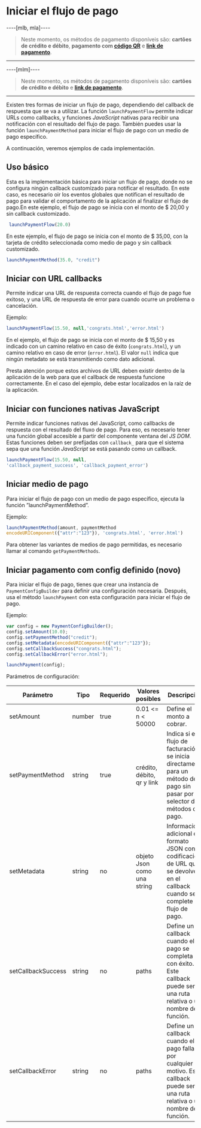 # Iniciar el flujo de pago

----[mlb, mla]----
> Neste momento, os métodos de pagamento disponíveis são: **cartões de crédito e débito**, **pagamento com [código QR](/developers/es/docs/qr-code/landing)** e **[link de pagamento](/developers/es/docs/payment-link/intro-button)**.

------------
----[mlm]----
> Neste momento, os métodos de pagamento disponíveis são: **cartões de crédito e débito** e **[link de pagamento](/developers/es/docs/payment-link/intro-button)**.

------------

Existen tres formas de iniciar un flujo de pago, dependiendo del callback de respuesta que se va a utilizar. La función `launchPaymentFlow` permite indicar URLs como callbacks, y funciones _JavaScript_ nativas para recibir una notificación con el resultado del flujo de pago. También puedes usar la función `launchPaymentMethod` para iniciar el flujo de pago con un medio de pago específico.

A continuación, veremos ejemplos de cada implementación.

## Uso básico

Esta es la implementación básica para iniciar un flujo de pago, donde no se configura ningún callback customizado para notificar el resultado. En este caso, es necesario oir los eventos globales que notifican el resultado de pago para validar el comportamento de la aplicación al finalizar el flujo de pago.En este ejemplo, el flujo de pago se inicia con el monto de $ 20,00 y sin callback customizado.

```javascript
 launchPaymentFlow(20.0)
```

En este ejemplo, el flujo de pago se inicia con el monto de $ 35,00, con la tarjeta de crédito seleccionada como medio de pago y sin callback customizado.

```javascript
launchPaymentMethod(35.0, "credit")
```

## Iniciar con URL callbacks

Permite indicar una URL de respuesta correcta cuando el flujo de pago fue exitoso, y una URL de respuesta de error para cuando ocurre un problema o cancelación.

Ejemplo:

```javascript
launchPaymentFlow(15.50, null,'congrats.html','error.html')
```

En el ejemplo, el flujo de pago se inicia con el monto de $ 15,50 y es indicado con un camino relativo en caso de éxito (`congrats.html`), y un camino relativo en caso de error (`error.html`). El valor `null` indica que ningún metadato se está transmitiendo como dato adicional.

Presta atención porque estos archivos de URL deben existir dentro de la aplicación de la web para que el callback de respuesta funcione correctamente. En el caso del ejemplo, debe estar localizados en la raíz de la aplicación.

## Iniciar con funciones nativas JavaScript

Permite indicar funciones nativas del JavaScript, como callbacks de respuesta con el resultado del fluxo de pago. Para eso, es necesario tener una función global accesible a partir del componente ventana del _JS DOM_. Estas funciones deben ser prefijadas con `callback_` para que el sistema sepa que una función _JavaScript_ se está pasando como un callback.

```javascript
launchPaymentFlow(15.50, null,
'callback_payment_success', 'callback_payment_error')
```

## Iniciar medio de pago

Para iniciar el flujo de pago con un medio de pago específico, ejecuta la función ”launchPaymentMethod”.

Ejemplo:

```javascript
launchPaymentMethod(amount, paymentMethod
encodeURIComponent({"attr":"123"}), 'congrats.html', 'error.html')
```

Para obtener las variantes de medios de pago permitidas, es necesario llamar al comando `getPaymentMethods`.

## Iniciar pagamento com config definido (novo)

Para iniciar el flujo de pago, tienes que crear una instancia de `PaymentConfigBuilder` para definir una configuración necesaria. Después, usa el método `launchPayment` con esta configuración para iniciar el flujo de pago. 

Ejemplo:

```javascript
var config = new PaymentConfigBuilder();
config.setAmount(10.0);
config.setPaymentMethod("credit");
config.setMetadata(encodeURIComponent({"attr":"123"});
config.setCallbackSuccess("congrats.html");
config.setCallbackError("error.html");

launchPayment(config);
```

Parámetros de configuración:

| Parámetro | Tipo | Requerido | Valores posibles | Descripción |
| --- | --- | --- | --- | --- |
| setAmount | number | true | 0.01 <= n <  50000 | Define el monto a cobrar.| 
| setPaymentMethod | string | true | crédito, débito, qr y link | Indica si el flujo de facturación se inicia directamente para un método de pago sin pasar por el selector de métodos de pago. | 
| setMetadata | string | no | objeto Json como una string | Información adicional en formato JSON con codificación de URL que se devolverá en el callback cuando se complete el flujo de pago. | 
| setCallbackSuccess | string | no | paths | Define un callback cuando el pago se completa con éxito. Este callback puede ser una ruta relativa o un nombre de función. | 
| setCallbackError | string | no | paths | Define un callback cuando el pago falla por cualquier motivo. Este callback puede ser una ruta relativa o un nombre de función. | 